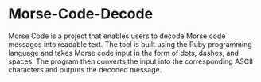 # Morse-Code-Decode
Morse Code is a project that enables users to decode Morse code messages into readable text. The tool is built using the Ruby programming language and takes Morse code input in the form of dots, dashes, and spaces. The program then converts the input into the corresponding ASCII characters and outputs the decoded message.
